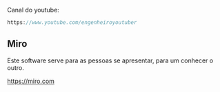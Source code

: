 Canal do youtube:

```js
https://www.youtube.com/engenheiroyoutuber
```

## Miro

Este software serve para as pessoas se apresentar, para um conhecer o outro.

https://miro.com